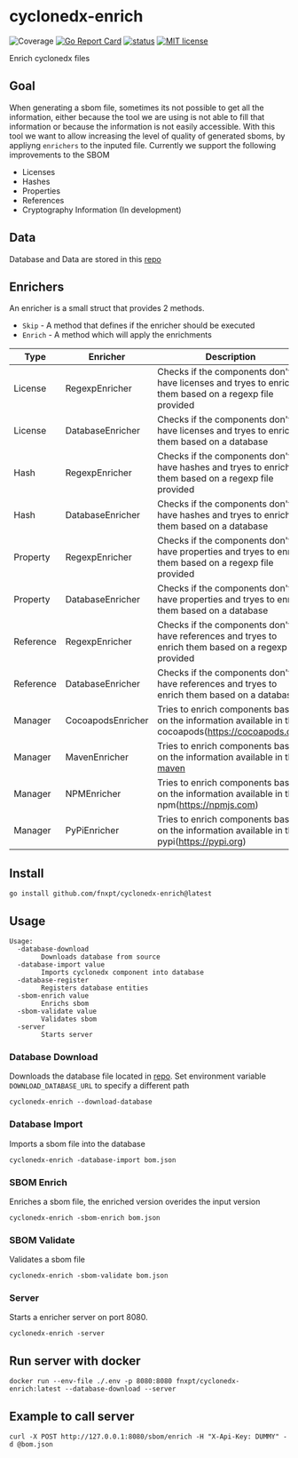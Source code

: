 # cyclonedx-enrich
![Coverage](https://img.shields.io/badge/Coverage-30.7%25-yellow)
[![Go Report Card](https://goreportcard.com/badge/github.com/fnxpt/cyclonedx-enrich)](https://goreportcard.com/report/github.com/fnxpt/cyclonedx-enrich)
[![status](https://github.com/fnxpt/cyclonedx-enrich/actions/workflows/coverage.yaml/badge.svg?branch=main "status")](https://github.com/fnxpt/cyclonedx-enrich/actions)
[![MIT license](https://img.shields.io/badge/license-MIT-brightgreen.svg)](https://opensource.org/licenses/MIT)

Enrich cyclonedx files

## Goal

When generating a sbom file, sometimes its not possible to get all the information, either because the tool we are using is not able to fill that information or because the information is not easily accessible.
With this tool we want to allow increasing the level of quality of generated sboms, by appliyng `enrichers` to the inputed file.
Currently we support the following improvements to the SBOM

* Licenses
* Hashes
* Properties
* References
* Cryptography Information (In development)

## Data

Database and Data are stored in this [repo](https://github.com/fnxpt/cyclonedx-enrich-data)

## Enrichers

An enricher is a small struct that provides 2 methods.
- `Skip` - A method that defines if the enricher should be executed
- `Enrich` - A method which will apply the enrichments

|Type|Enricher|Description|
|---|---|---|
|License|RegexpEnricher|Checks if the components don't have licenses and tryes to enrich them based on a regexp file provided|
|License|DatabaseEnricher|Checks if the components don't have licenses and tryes to enrich them based on a database|
|Hash|RegexpEnricher|Checks if the components don't have hashes and tryes to enrich them based on a regexp file provided|
|Hash|DatabaseEnricher|Checks if the components don't have hashes and tryes to enrich them based on a database|
|Property|RegexpEnricher|Checks if the components don't have properties and tryes to enrich them based on a regexp file provided|
|Property|DatabaseEnricher|Checks if the components don't have properties and tryes to enrich them based on a database|
|Reference|RegexpEnricher|Checks if the components don't have references and tryes to enrich them based on a regexp file provided|
|Reference|DatabaseEnricher|Checks if the components don't have references and tryes to enrich them based on a database|
|Manager|CocoapodsEnricher|Tries to enrich components based on the information available in the cocoapods(https://cocoapods.org)|
|Manager|MavenEnricher|Tries to enrich components based on the information available in the [maven](https://central.sonatype.com)|
|Manager|NPMEnricher|Tries to enrich components based on the information available in the npm(https://npmjs.com)|
|Manager|PyPiEnricher|Tries to enrich components based on the information available in the pypi(https://pypi.org)|

## Install

```
go install github.com/fnxpt/cyclonedx-enrich@latest
```

## Usage
```
Usage:
  -database-download
    	Downloads database from source
  -database-import value
    	Imports cyclonedx component into database
  -database-register
    	Registers database entities
  -sbom-enrich value
    	Enrichs sbom
  -sbom-validate value
    	Validates sbom
  -server
    	Starts server
```

### Database Download

Downloads the database file located in [repo](https://github.com/fnxpt/cyclonedx-enrich-data).
Set environment variable `DOWNLOAD_DATABASE_URL` to specify a different path

```
cyclonedx-enrich --download-database
```

### Database Import

Imports a sbom file into the database

```
cyclonedx-enrich -database-import bom.json
```

### SBOM Enrich

Enriches a sbom file, the enriched version overides the input version

```
cyclonedx-enrich -sbom-enrich bom.json
```

### SBOM Validate

Validates a sbom file

```
cyclonedx-enrich -sbom-validate bom.json
```

### Server

Starts a enricher server on port 8080.

```
cyclonedx-enrich -server
```

## Run server with docker

```
docker run --env-file ./.env -p 8080:8080 fnxpt/cyclonedx-enrich:latest --database-download --server
```

## Example to call server

```
curl -X POST http://127.0.0.1:8080/sbom/enrich -H "X-Api-Key: DUMMY" -d @bom.json
```



